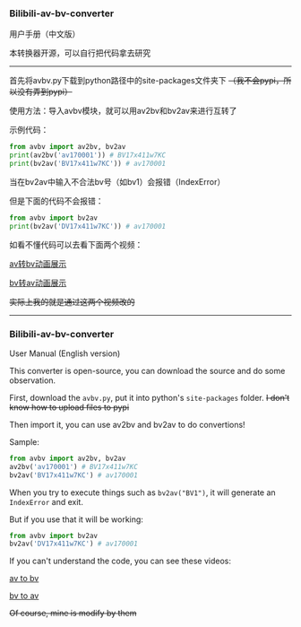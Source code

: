 ### Bilibili-av-bv-converter
用户手册（中文版）

本转换器开源，可以自行把代码拿去研究

---
首先将avbv.py下载到python路径中的site-packages文件夹下 ~~（我不会pypi，所以没有弄到pypi）~~

使用方法：导入avbv模块，就可以用av2bv和bv2av来进行互转了

示例代码：
```python
from avbv import av2bv, bv2av
print(av2bv('av170001')) # BV17x411w7KC
print(bv2av('BV17x411w7KC')) # av170001
```
当在bv2av中输入不合法bv号（如bv1）会报错（IndexError）

但是下面的代码不会报错：
```python
from avbv import bv2av
print(bv2av('DV17x411w7KC')) # av170001
```
如看不懂代码可以去看下面两个视频：

[av转bv动画展示](https://www.bilibili.com/video/BV1N741127Tj)

[bv转av动画展示](https://www.bilibili.com/video/BV1R7411y7kw)

~~实际上我的就是通过这两个视频改的~~

---
### Bilibili-av-bv-converter
User Manual (English version)

This converter is open-source, you can download the source and do some observation.

First, download the `avbv.py`, put it into python's `site-packages` folder. ~~I don't know how to upload files to pypi~~

Then import it, you can use av2bv and bv2av to do convertions!

Sample:
```python
from avbv import av2bv, bv2av
av2bv('av170001') # BV17x411w7KC
bv2av('BV17x411w7KC') # av170001
```

When you try to execute things such as `bv2av("BV1")`, it will generate an `IndexError` and exit.

But if you use that it will be working:
```python
from avbv import bv2av
bv2av('DV17x411w7KC') # av170001
```

If you can't understand the code, you can see these videos:

[av to bv](https://www.bilibili.com/video/BV1N741127Tj)

[bv to av](https://www.bilibili.com/video/BV1R7411y7kw)

~~Of course, mine is modify by them~~

